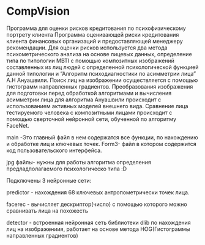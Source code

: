 # CompVision
Программа для оценки рисков кредитования по психофизическому портрету клиента
Программа оценивающей риски кредитования клиента финансовых организаций и предоставляющей менеджеру рекомендации. Для оценки рисков используется два метода психометрического анализа на основе лицевых данных, определение типа по типологии MBTI с помощью композитных изображений составленных из лиц людей с определенной психологической функцией данной типологии и “Алгоритм психодиагностики по асимметрии лица” А.Н Ануашвили. Поиск лиц на изображении осуществляется с помощью гистограмм направленных градиентов. Преобразования изображения для подготовки перед обработкой алгоритмами и вычисления асимметрии лица для алгоритма Ануашвили происходит с использованием активных моделей внешнего вида. Сравнение лица тестируемого человека с композитными лицами происходит с помощью сверточной нейронной сети, обученной по алгоритму FaceNet. 

main -Это главный файл в нем содержатся все функции, по нахождению и обработке лиц и ключевых точек.
Form3- файл в котором содержится код пользовательского интерфейса.

jpg файлы- нужны для работы алгоритма определения предладполагаемого психологическо типа :D

Подключены 3 нейронные сети:

predictor - нахождения 68 ключевых антропометрически точек лица.

facerec - вычисляет дескриптор(число) с помощью которого можно сравнивать лица на похожесть

detector - встроенная нейронная сеть библиотеки dlib по нахождения лиц на изображениия, работает на основе метода HOG(Гистограммы направленных градиентов)

